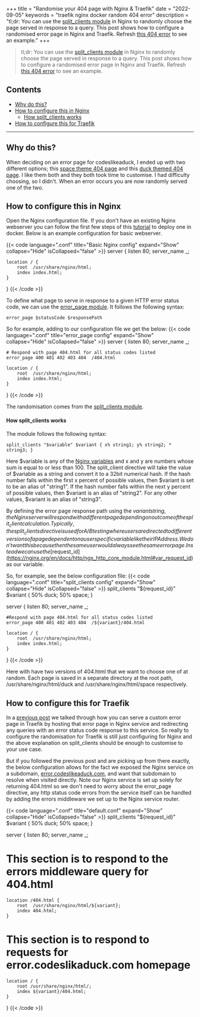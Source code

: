 +++
title = "Randomise your 404 page with Nginx & Traefik"
date = "2022-09-05"
keywords = "traefik nginx docker random 404 error"
description = "tl;dr: You can use the [split_clients module](https://nginx.org/en/docs/http/ngx_http_split_clients_module.html) in Nginx to randomly choose the page served in response to a query. This post shows how to configure a randomised error page in Nginx and Traefik. Refresh [this 404 error](https://www.codeslikeaduck.com/error) to see an example."
+++

> tl;dr: You can use the [split_clients module](https://nginx.org/en/docs/http/ngx_http_split_clients_module.html) in Nginx to randomly choose the page served in response to a query. This post shows how to configure a randomised error page in Nginx and Traefik. Refresh [this 404 error](https://www.codeslikeaduck.com/error) to see an example.

## Contents
- [Why do this?](#why-do-this)
- [How to configure this in Nginx](#how-to-configure-this-in-nginx)
  - [How split_clients works](#how-split_clients-works)
- [How to configure this for Traefik](#how-to-configure-this-for-traefik)
---

## Why do this?
When deciding on an error page for codeslikeaduck, I ended up with two different options; this [space theme 404 page](https://github.com/mpdcampbell/blog/tree/master/errorPage/html/space) and this [duck themed 404 page](https://github.com/mpdcampbell/blog/tree/master/errorPage/html/duck). I like them both and they both took time to customise. I had difficulty choosing, so I didn't. When an error occurs you are now randomly served one of the two.

## How to configure this in Nginx
Open the Nginx configuration file. If you don't have an existing Nginx webserver you can follow the first few steps of this [tutorial](https://www.codeslikeaduck.com/posts/custom404withtraefik/#how-to-set-it-up-in-docker) to deploy one in docker. Below is an example configuration for basic webserver.

{{< code language=".conf" title="Basic Nginx config" expand="Show" collapse="Hide" isCollapsed="false" >}}
server {
    listen 80;
    server_name _;

    location / {
        root  /usr/share/nginx/html;
        index index.html;
    }
}
{{< /code >}}

To define what page to serve in response to a given HTTP error status code, we can use the [error_page module](http://nginx.org/en/docs/http/ngx_http_core_module.html#error_page). It follows the following syntax: 

```error_page $statusCode $responsePath```  

So for example, adding to our configuration file we get the below:
{{< code language=".conf" title="error_page config" expand="Show" collapse="Hide" isCollapsed="false" >}}
server {
    listen 80;
    server_name _;

    # Respond with page 404.html for all status codes listed
    error_page 400 401 402 403 404  /404.html

    location / {
        root  /usr/share/nginx/html;
        index index.html;
    }
}
{{< /code >}}

The randomisation comes from the [split_clients module](https://nginx.org/en/docs/http/ngx_http_split_clients_module.html). 

#### How split_clients works
The module follows the following syntax:

```split_clients "$variable" $variant { x% string1; y% string2; * string3; }```

Here $variable is any of the [Nginx variables](https://nginx.org/en/docs/varindex.html) and x and y are numbers whose sum is equal to or less than 100. The split_client directive will take the value of $variable as a string and convert it to a 32bit numerical hash. If the hash number falls within the first x percent of possible values, then $variant is set to be an alias of "string1". If the hash number falls within the next y percent of possible values, then $variant is an alias of "string2". For any other values, $variant is an alias of "string3".

By defining the error page response path using the $variant string, the Nginx server will respond with a different page depending on outcome of the split_client calculation. Typically, the split_clients directive is used for A/B testing where users are directed to different versions of a page dependent on a user specific variable like their IP Address. We don't want this because then the same user would always see the same error page. Instead we can use the [$request_id](https://nginx.org/en/docs/http/ngx_http_core_module.html#var_request_id) as our variable. 

So, for example, see the below configuration file:
{{< code language=".conf" title="split_clients config" expand="Show" collapse="Hide" isCollapsed="false" >}}
split_clients "${request_id}" $variant {
    50% duck;
    50% space;
}

server {
    listen 80;
    server_name _;

    #Respond with page 404.html for all status codes listed
    error_page 400 401 402 403 404  /${variant}/404.html

    location / {
        root  /usr/share/nginx/html;
        index index.html;
    }
}
{{< /code >}}

Here with have two versions of 404.html that we want to choose one of at random. Each page is saved in a separate directory at the root path, /usr/share/nginx/html/duck and /usr/share/nginx/html/space respectively.

## How to configure this for Traefik
In a [previous post](https://www.codeslikeaduck.com/posts/custom404withtraefik/) we talked through how you can serve a custom error page in Traefik by hosting that error page in Nginx service and redirecting any queries with an error status code response to this service. So really to configure the randomisation for Traefik is still just configuring for Nginx and the above explanation on split_clients should be enough to customise to your use case.

But if you followed the previous post and are picking up from there exactly, the below configuration allows for the fact we exposed the Nginx service on a subdomain, [error.codeslikeaduck.com](https://error.codeslikeaduck.com), and want that subdomain to resolve when visited directly. Note our Nginx service is set up solely for returning 404.html so we don't need to worry about the error_page directive, any http status code errors from the service itself can be handled by adding the errors middleware we set up to the Nginx service router.

{{< code language=".conf" title="default.conf" expand="Show" collapse="Hide" isCollapsed="false" >}}
split_clients "${request_id}" $variant {
    50% duck;
    50% space;
}

server {
    listen 80;
    server_name _;

# This section is to respond to the errors middleware query for 404.html
    location /404.html {
        root  /usr/share/nginx/html/${variant};
        index 404.html;
    }

# This section is to respond to requests for error.codeslikaduck.com homepage
    location / {
        root /usr/share/nginx/html/;
        index ${variant}/404.html;
    }
}
{{< /code >}}